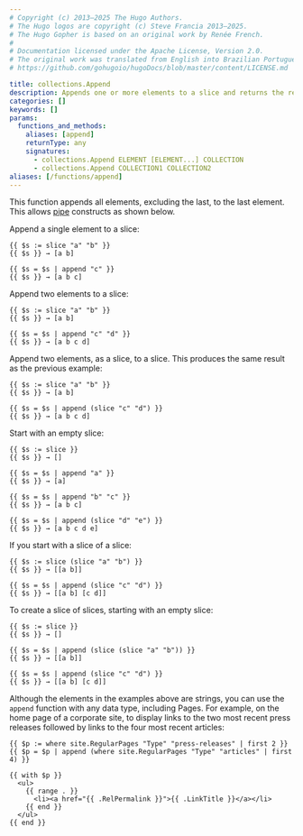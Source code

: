 ```yaml
---
# Copyright (c) 2013–2025 The Hugo Authors.
# The Hugo logos are copyright (c) Steve Francia 2013–2025.
# The Hugo Gopher is based on an original work by Renée French.
#
# Documentation licensed under the Apache License, Version 2.0.
# The original work was translated from English into Brazilian Portuguese.
# https://github.com/gohugoio/hugoDocs/blob/master/content/LICENSE.md

title: collections.Append
description: Appends one or more elements to a slice and returns the resulting slice.
categories: []
keywords: []
params:
  functions_and_methods:
    aliases: [append]
    returnType: any
    signatures:
      - collections.Append ELEMENT [ELEMENT...] COLLECTION
      - collections.Append COLLECTION1 COLLECTION2
aliases: [/functions/append]
---
```


This function appends all elements, excluding the last, to the last element. This allows [pipe](g) constructs as shown below.

Append a single element to a slice:

```go-html-template
{{ $s := slice "a" "b" }}
{{ $s }} → [a b]

{{ $s = $s | append "c" }}
{{ $s }} → [a b c]
```

Append two elements to a slice:

```go-html-template
{{ $s := slice "a" "b" }}
{{ $s }} → [a b]

{{ $s = $s | append "c" "d" }}
{{ $s }} → [a b c d]
```

Append two elements, as a slice, to a slice. This produces the same result as the previous example:

```go-html-template
{{ $s := slice "a" "b" }}
{{ $s }} → [a b]

{{ $s = $s | append (slice "c" "d") }}
{{ $s }} → [a b c d]
```

Start with an empty slice:

```go-html-template
{{ $s := slice }}
{{ $s }} → []

{{ $s = $s | append "a" }}
{{ $s }} → [a]

{{ $s = $s | append "b" "c" }}
{{ $s }} → [a b c]

{{ $s = $s | append (slice "d" "e") }}
{{ $s }} → [a b c d e]
```

If you start with a slice of a slice:

```go-html-template
{{ $s := slice (slice "a" "b") }}
{{ $s }} → [[a b]]

{{ $s = $s | append (slice "c" "d") }}
{{ $s }} → [[a b] [c d]]
```

To create a slice of slices, starting with an empty slice:

```go-html-template
{{ $s := slice }}
{{ $s }} → []

{{ $s = $s | append (slice (slice "a" "b")) }}
{{ $s }} → [[a b]]

{{ $s = $s | append (slice "c" "d") }}
{{ $s }} → [[a b] [c d]]
```

Although the elements in the examples above are strings, you can use the `append` function with any data type, including Pages. For example, on the home page of a corporate site, to display links to the two most recent press releases followed by links to the four most recent articles:

```go-html-template
{{ $p := where site.RegularPages "Type" "press-releases" | first 2 }}
{{ $p = $p | append (where site.RegularPages "Type" "articles" | first 4) }}

{{ with $p }}
  <ul>
    {{ range . }}
      <li><a href="{{ .RelPermalink }}">{{ .LinkTitle }}</a></li>
    {{ end }}
  </ul>
{{ end }}
```
